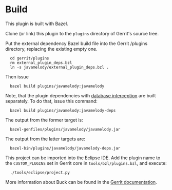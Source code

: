 Build
=====

This plugin is built with Bazel.

Clone (or link) this plugin to the `plugins` directory of Gerrit's source tree.

Put the external dependency Bazel build file into the Gerrit /plugins directory,
replacing the existing empty one.

```
  cd gerrit/plugins
  rm external_plugin_deps.bzl
  ln -s javamelody/external_plugin_deps.bzl .
```

Then issue

```
  bazel build plugins/javamelody:javamelody
```

Note, that the plugin dependencies with [database interception](database-monitoring.md)
are built separately. To do that, issue this command:

```
  bazel build plugins/javamelody:javamelody-deps
```

The output from the former target is:

```
  bazel-genfiles/plugins/javamelody/javamelody.jar
```

The output from the latter targets are:

```
  bazel-bin/plugins/javamelody/javamelody-deps.jar
```

This project can be imported into the Eclipse IDE.
Add the plugin name to the `CUSTOM_PLUGINS` set in
Gerrit core in `tools/bzl/plugins.bzl`, and execute:

```
  ./tools/eclipse/project.py
```

More information about Buck can be found in the [Gerrit
documentation](../../../Documentation/dev-bazel.html).
